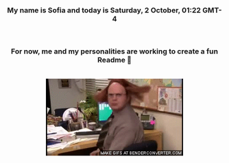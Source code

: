 


<div align="center">
<h3 >My name is Sofia and today is Saturday, 2 October, 01:22 GMT-4</h3><br>
<h3 >For now, me and my personalities are working to create a fun Readme 👋
</h3><br>
<img src='img/dwight.gif' alt='working...'/>
</div>
